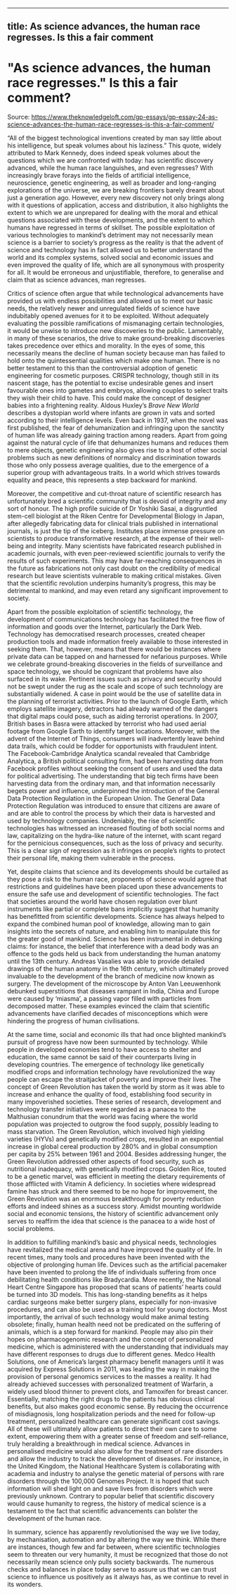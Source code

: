 
---
title: As science advances, the human race regresses. Is this a fair comment
---
# "As science advances, the human race regresses." Is this a fair comment?

Source: https://www.theknowledgeloft.com/gp-essays/gp-essay-24-as-science-advances-the-human-race-regresses-is-this-a-fair-comment/

 “All of the biggest technological inventions created by man say little about his intelligence, but speak volumes about his laziness.” This quote, widely attributed to Mark Kennedy, does indeed speak volumes about the questions which we are confronted with today: has scientific discovery advanced, while the human race languishes, and even regresses? With increasingly brave forays into the fields of artificial intelligence, neuroscience, genetic engineering, as well as broader and long-ranging explorations of the universe, we are breaking frontiers barely dreamt about just a generation ago. However, every new discovery not only brings along with it questions of application, access and distribution, it also highlights the extent to which we are unprepared for dealing with the moral and ethical questions associated with these developments, and the extent to which humans have regressed in terms of skillset. The possible exploitation of various technologies to mankind’s detriment may not necessarily mean science is a barrier to society’s progress as the reality is that the advent of science and technology has in fact allowed us to better understand the world and its complex systems, solved social and economic issues and even improved the quality of life, which are all synonymous with prosperity for all. It would be erroneous and unjustifiable, therefore, to generalise and claim that as science advances, man regresses. 

Critics of science often argue that while technological advancements have provided us with endless possibilities and allowed us to meet our basic needs, the relatively newer and unregulated fields of science have indubitably opened avenues for it to be exploited. Without adequately evaluating the possible ramifications of mismanaging certain technologies, it would be unwise to introduce new discoveries to the public. Lamentably, in many of these scenarios, the drive to make ground-breaking discoveries takes precedence over ethics and morality. In the eyes of some, this necessarily means the decline of human society because man has failed to hold onto the quintessential qualities which make one human. There is no better testament to this than the controversial adoption of genetic engineering for cosmetic purposes. CRISPR technology, though still in its nascent stage, has the potential to excise undesirable genes and insert favourable ones into gametes and embryos, allowing couples to select traits they wish their child to have. This could make the concept of designer babies into a frightening reality. Aldous Huxley’s *Brave New World* describes a dystopian world where infants are grown in vats and sorted according to their intelligence levels. Even back in 1937, when the novel was first published, the fear of dehumanization and infringing upon the sanctity of human life was already gaining traction among readers. Apart from going against the natural cycle of life that dehumanizes humans and reduces them to mere objects, genetic engineering also gives rise to a host of other social problems such as new definitions of normalcy and discrimination towards those who only possess average qualities, due to the emergence of a superior group with advantageous traits. In a world which strives towards equality and peace, this represents a step backward for mankind.

Moreover, the competitive and cut-throat nature of scientific research has unfortunately bred a scientific community that is devoid of integrity and any sort of honour. The high profile suicide of Dr Yoshiki Sasai, a disgruntled stem-cell biologist at the Riken Centre for Developmental Biology in Japan, after allegedly fabricating data for clinical trials published in international journals, is just the tip of the iceberg. Institutes place immense pressure on scientists to produce transformative research, at the expense of their well-being and integrity. Many scientists have fabricated research published in academic journals, with even peer-reviewed scientific journals to verify the results of such experiments. This may have far-reaching consequences in the future as fabrications not only cast doubt on the credibility of medical research but leave scientists vulnerable to making critical mistakes. Given that the scientific revolution underpins humanity’s progress, this may be detrimental to mankind, and may even retard any significant improvement to society. 

Apart from the possible exploitation of scientific technology, the development of communications technology has facilitated the free flow of information and goods over the Internet, particularly the Dark Web. Technology has democratised research processes, created cheaper production tools and made information freely available to those interested in seeking them. That, however, means that there would be instances where private data can be tapped on and harnessed for nefarious purposes. While we celebrate ground-breaking discoveries in the fields of surveillance and space technology, we should be cognizant that problems have also surfaced in its wake. Pertinent issues such as privacy and security should not be swept under the rug as the scale and scope of such technology are substantially widened. A case in point would be the use of satellite data in the planning of terrorist activities. Prior to the launch of Google Earth, which employs satellite imagery, detractors had already warned of the dangers that digital maps could pose, such as aiding terrorist operations. In 2007, British bases in Basra were attacked by terrorist who had used aerial footage from Google Earth to identify target locations. Moreover, with the advent of the Internet of Things, consumers will inadvertently leave behind data trails, which could be fodder for opportunists with fraudulent intent. The Facebook-Cambridge Analytica scandal revealed that Cambridge Analytica, a British political consulting firm, had been harvesting data from Facebook profiles without seeking the consent of users and used the data for political advertising. The understanding that big tech firms have been harvesting data from the ordinary man, and that information necessarily begets power and influence, underpinned the introduction of the General Data Protection Regulation in the European Union. The General Data Protection Regulation was introduced to ensure that citizens are aware of and are able to control the process by which their data is harvested and used by technology companies. Undeniably, the rise of scientific technologies has witnessed an increased flouting of both social norms and law, capitalizing on the hydra-like nature of the internet, with scant regard for the pernicious consequences, such as the loss of privacy and security. This is a clear sign of regression as it infringes on people’s rights to protect their personal life, making them vulnerable in the process. 

Yet, despite claims that science and its developments should be curtailed as they pose a risk to the human race, proponents of science would agree that restrictions and guidelines have been placed upon these advancements to ensure the safe use and development of scientific technologies. The fact that societies around the world have chosen regulation over blunt instruments like partial or complete bans implicitly suggest that humanity has benefitted from scientific developments. Science has always helped to expand the combined human pool of knowledge, allowing man to gain insights into the secrets of nature, and enabling him to manipulate this for the greater good of mankind. Science has been instrumental in debunking claims: for instance, the belief that interference with a dead body was an offence to the gods held us back from understanding the human anatomy until the 13th century. Andreas Vasalies was able to provide detailed drawings of the human anatomy in the 16th century, which ultimately proved invaluable to the development of the branch of medicine now known as surgery. The development of the microscope by Anton Van Leeuwenhonk debunked superstitions that diseases rampant in India, China and Europe were caused by ‘miasma’, a passing vapor filled with particles from decomposed matter. These examples evinced the claim that scientific advancements have clarified decades of misconceptions which were hindering the progress of human civilisations.

At the same time, social and economic ills that had once blighted mankind’s pursuit of progress have now been surmounted by technology. While people in developed economies tend to have access to shelter and education, the same cannot be said of their counterparts living in developing countries. The emergence of technology like genetically modified crops and information technology have revolutionized the way people can escape the straitjacket of poverty and improve their lives. The concept of Green Revolution has taken the world by storm as it was able to increase and enhance the quality of food, establishing food security in many impoverished societies. These series of research, development and technology transfer initiatives were regarded as a panacea to the Malthusian conundrum that the world was facing where the world population was projected to outgrow the food supply, possibly leading to mass starvation. The Green Revolution, which involved high yielding varieties (HYVs) and genetically modified crops, resulted in an exponential increase in global cereal production by 280% and in global consumption per capita by 25% between 1961 and 2004. Besides addressing hunger, the Green Revolution addressed other aspects of food security, such as nutritional inadequacy, with genetically modified crops. Golden Rice, touted to be a genetic marvel, was efficient in meeting the dietary requirements of those afflicted with Vitamin A deficiency. In societies where widespread famine has struck and there seemed to be no hope for improvement, the Green Revolution was an enormous breakthrough for poverty reduction efforts and indeed shines as a success story. Amidst mounting worldwide social and economic tensions, the history of scientific advancement only serves to reaffirm the idea that science is the panacea to a wide host of social problems.

In addition to fulfilling mankind’s basic and physical needs, technologies have revitalized the medical arena and have improved the quality of life. In recent times, many tools and procedures have been invented with the objective of prolonging human life. Devices such as the artificial pacemaker have been invented to prolong the life of individuals suffering from once debilitating health conditions like Bradycardia. More recently, the National Heart Centre Singapore has proposed that scans of patients’ hearts could be turned into 3D models. This has long-standing benefits as it helps cardiac surgeons make better surgery plans, especially for non-invasive procedures, and can also be used as a training tool for young doctors. Most importantly, the arrival of such technology would make animal testing obsolete; finally, human health need not be predicated on the suffering of animals, which is a step forward for mankind. People may also pin their hopes on pharmacogenomic research and the concept of personalized medicine, which is administered with the understanding that individuals may have different responses to drugs due to different genes. Medco Health Solutions, one of America’s largest pharmacy benefit managers until it was acquired by Express Solutions in 2011, was leading the way in making the provision of personal genomics services to the masses a reality. It had already achieved successes with personalized treatment of Warfarin, a widely used blood thinner to prevent clots, and Tamoxifen for breast cancer. Essentially, matching the right drugs to the patients has obvious clinical benefits, but also makes good economic sense. By reducing the occurrence of misdiagnosis, long hospitalization periods and the need for follow-up treatment, personalized healthcare can generate significant cost savings. All of these will ultimately allow patients to direct their own care to some extent, empowering them with a greater sense of freedom and self-reliance, truly heralding a breakthrough in medical science. Advances in personalised medicine would also allow for the treatment of rare disorders and allow the industry to track the development of diseases. For instance, in the United Kingdom, the National Healthcare System is collaborating with academia and industry to analyse the genetic material of persons with rare disorders through the 100,000 Genomes Project. It is hoped that such information will shed light on and save lives from disorders which were previously unknown. Contrary to popular belief that scientific discovery would cause humanity to regress, the history of medical science is a testament to the fact that scientific advancements can bolster the development of the human race. 

In summary, science has apparently revolutionised the way we live today, by mechanisation, automation and by altering the way we think. While there are instances, though few and far between, where scientific technologies seem to threaten our very humanity, it must be recognized that those do not necessarily mean science only pulls society backwards. The numerous checks and balances in place today serve to assure us that we can trust science to influence us positively as it always has, as we continue to revel in its wonders. 